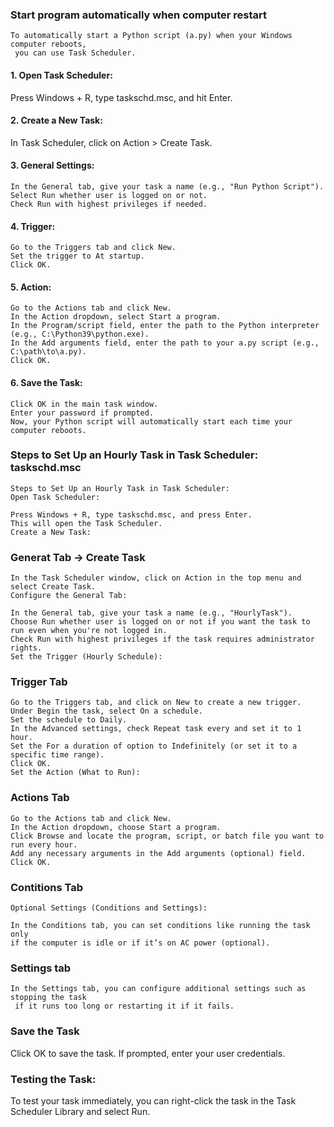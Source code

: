 ### Start program automatically when computer restart
```
To automatically start a Python script (a.py) when your Windows computer reboots,
 you can use Task Scheduler.
```
#### 1. Open Task Scheduler:

Press Windows + R, type taskschd.msc, and hit Enter.

#### 2. Create a New Task:

In Task Scheduler, click on Action > Create Task.

#### 3. General Settings:
```
In the General tab, give your task a name (e.g., "Run Python Script").
Select Run whether user is logged on or not.
Check Run with highest privileges if needed.
```

#### 4. Trigger:
```
Go to the Triggers tab and click New.
Set the trigger to At startup.
Click OK.
```
#### 5. Action:
```
Go to the Actions tab and click New.
In the Action dropdown, select Start a program.
In the Program/script field, enter the path to the Python interpreter (e.g., C:\Python39\python.exe).
In the Add arguments field, enter the path to your a.py script (e.g., C:\path\to\a.py).
Click OK.
```
#### 6. Save the Task:
```
Click OK in the main task window.
Enter your password if prompted.
Now, your Python script will automatically start each time your computer reboots.
```


### Steps to Set Up an Hourly Task in Task Scheduler:  taskschd.msc
```
Steps to Set Up an Hourly Task in Task Scheduler:
Open Task Scheduler:

Press Windows + R, type taskschd.msc, and press Enter.
This will open the Task Scheduler.
Create a New Task:
```
### Generat Tab -> Create Task
```
In the Task Scheduler window, click on Action in the top menu and select Create Task.
Configure the General Tab:

In the General tab, give your task a name (e.g., "HourlyTask").
Choose Run whether user is logged on or not if you want the task to run even when you're not logged in.
Check Run with highest privileges if the task requires administrator rights.
Set the Trigger (Hourly Schedule):
```
### Trigger Tab
```
Go to the Triggers tab, and click on New to create a new trigger.
Under Begin the task, select On a schedule.
Set the schedule to Daily.
In the Advanced settings, check Repeat task every and set it to 1 hour.
Set the For a duration of option to Indefinitely (or set it to a specific time range).
Click OK.
Set the Action (What to Run):
```
### Actions Tab
```
Go to the Actions tab and click New.
In the Action dropdown, choose Start a program.
Click Browse and locate the program, script, or batch file you want to run every hour.
Add any necessary arguments in the Add arguments (optional) field.
Click OK.
```
### Contitions Tab
```
Optional Settings (Conditions and Settings):

In the Conditions tab, you can set conditions like running the task only
if the computer is idle or if it’s on AC power (optional).
```
### Settings tab
```
In the Settings tab, you can configure additional settings such as stopping the task
 if it runs too long or restarting it if it fails.
```
### Save the Task
Click OK to save the task.
If prompted, enter your user credentials.

### Testing the Task:
To test your task immediately, you can right-click the task in the Task Scheduler Library and select Run.


